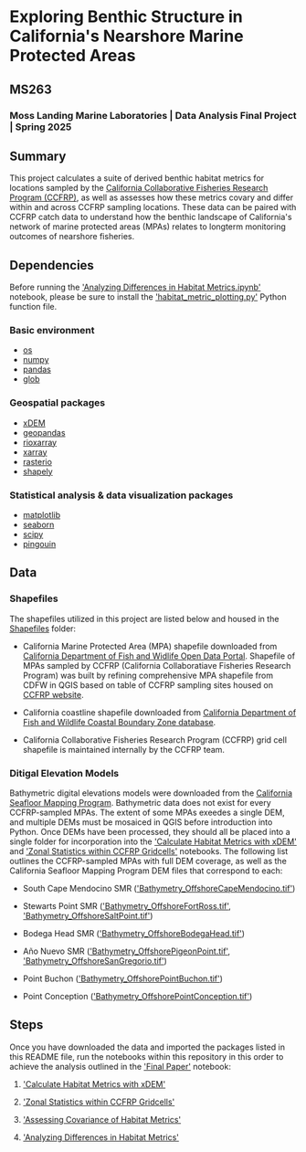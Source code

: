 # Exploring Benthic Structure in California's Nearshore Marine Protected Areas 
## MS263
### Moss Landing Marine Laboratories | Data Analysis Final Project | Spring 2025

## Summary
This project calculates a suite of derived benthic habitat metrics for locations sampled by the [California Collaborative Fisheries Research Program (CCFRP)](https://www.ccfrp.org/), as well as assesses how these metrics covary and differ within and across CCFRP sampling locations. These data can be paired with CCFRP catch data to understand how the benthic landscape of California's network of marine protected areas (MPAs) relates to longterm monitoring outcomes of nearshore fisheries.  


## Dependencies

Before running the ['Analyzing Differences in Habitat Metrics.ipynb'](http://localhost:8888/lab/tree/Project/ms263-main%202/Analyzing%20Differences%20in%20Habitat%20Metrics.ipynb) notebook, please be sure to install the ['habitat_metric_plotting.py'](http://localhost:8888/lab/tree/Project/ms263-main%202/habitat_metric_plotting.py) Python function file. 

### Basic environment 
* [os](https://docs.python.org/3/library/os.html)
* [numpy](https://numpy.org/)
* [pandas](https://pandas.pydata.org/)
* [glob](https://docs.python.org/3/library/glob.html)

### Geospatial packages 
* [xDEM](https://xdem.readthedocs.io/en/stable/index.html)
* [geopandas](https://geopandas.org/en/stable/) 
* [rioxarray](https://corteva.github.io/rioxarray/stable/index.html)
* [xarray](https://docs.xarray.dev/en/stable/)
* [rasterio](https://rasterio.readthedocs.io/en/stable/index.html)
* [shapely](https://shapely.readthedocs.io/en/stable/index.html)


### Statistical analysis & data visualization packages 
* [matplotlib](https://matplotlib.org/)
* [seaborn](https://seaborn.pydata.org/)
* [scipy](https://scipy.org/)
* [pingouin](https://pingouin-stats.org/build/html/index.html)


## Data 

### Shapefiles

The shapefiles utilized in this project are listed below and housed in the [Shapefiles](\Shapefiles) folder:  

 * California Marine Protected Area (MPA) shapefile downloaded from [California Department of Fish and Widlife Open Data Portal](https://map.dfg.ca.gov/metadata/ds0582.html). Shapefile of MPAs sampled by CCFRP (California Collaboratiave Fisheries Research Program) was built by refining comprehensive MPA shapefile from CDFW in QGIS based on table of CCFRP sampling sites housed on [CCFRP website](https://www.ccfrp.org/background). 
 
 * California coastline shapefile downloaded from [California Department of Fish and Wildlife Coastal Boundary Zone database](https://map.dfg.ca.gov/metadata/ds0990.html).
 
 * California Collaborative Fisheries Research Program (CCFRP) grid cell shapefile is maintained internally by the CCFRP team. 

### Ditigal Elevation Models 

Bathymetric digital elevations models were downloaded from the [California Seafloor Mapping Program](https://www.usgs.gov/centers/pcmsc/science/california-seafloor-mapping-program). Bathymetric data does not exist for every CCFRP-sampled MPAs. The extent of some MPAs exeedes a single DEM, and multiple DEMs must be mosaiced in QGIS before introduction into Python. Once DEMs have been processed, they should all be placed into a single folder for incorporation into the ['Calculate Habitat Metrics with xDEM'](http://localhost:8888/lab/tree/Project/ms263-main%202/Calculate%20Habitat%20Metrics%20with%20xDEM.ipynb) and ['Zonal Statistics within CCFRP Gridcells'](http://localhost:8888/lab/tree/Project/ms263-main%202/Zonal%20Statistics%20within%20CCFRP%20Gridcells.ipynb) notebooks. The following list outlines the CCFRP-sampled MPAs with full DEM coverage, as well as the California Seafloor Mapping Program DEM files that correspond to each:

* South Cape Mendocino SMR (['Bathymetry_OffshoreCapeMendocino.tif'](https://cmgds.marine.usgs.gov/data-releases/datarelease/10.5066-P9U0SUGL/))


* Stewarts Point SMR (['Bathymetry_OffshoreFortRoss.tif'](https://pubs.usgs.gov/ds/781/OffshoreFortRoss/data_catalog_OffshoreFortRoss.html), ['Bathymetry_OffshoreSaltPoint.tif'](https://pubs.usgs.gov/ds/781/OffshoreSaltPoint/data_catalog_OffshoreSaltPoint.html))


* Bodega Head SMR (['Bathymetry_OffshoreBodegaHead.tif'](https://pubs.usgs.gov/ds/781/OffshoreBodegaHead/data_catalog_OffshoreBodegaHead.html))


* Año Nuevo SMR (['Bathymetry_OffshorePigeonPoint.tif'](https://cmgds.marine.usgs.gov/data/csmp/OffshorePigeonPoint/data_catalog_OffshorePigeonPoint.html), ['Bathymetry_OffshoreSanGregorio.tif'](https://pubs.usgs.gov/ds/781/OffshoreSanGregorio/data_catalog_OffshoreSanGregorio.html))


* Point Buchon (['Bathymetry_OffshorePointBuchon.tif'](https://cmgds.marine.usgs.gov/data-releases/datarelease/10.5066-P9KBGELE/))


* Point Conception (['Bathymetry_OffshorePointConception.tif'](https://cmgds.marine.usgs.gov/data/csmp/OffshorePointConception/data_catalog_OffshorePointConception.html))



## Steps 

Once you have downloaded the data and imported the packages listed in this README file, run the notebooks within this repository in this order to achieve the analysis outlined in the ['Final Paper'](http://localhost:8888/lab/tree/Project/ms263-main%202/Final%20Paper%20%5BDRAFT%5D.ipynb) notebook:


1. ['Calculate Habitat Metrics with xDEM'](http://localhost:8888/lab/tree/Project/ms263-main%202/Calculate%20Habitat%20Metrics%20with%20xDEM.ipynb)


2. ['Zonal Statistics within CCFRP Gridcells'](http://localhost:8888/lab/tree/Project/ms263-main%202/Zonal%20Statistics%20within%20CCFRP%20Gridcells.ipynb)


3. ['Assessing Covariance of Habitat Metrics'](http://localhost:8888/lab/tree/Project/ms263-main%202/Assessing%20Covariance%20of%20Habitat%20Metrics.ipynb)


4. ['Analyzing Differences in Habitat Metrics'](http://localhost:8888/lab/tree/Project/ms263-main%202/Analyzing%20Differences%20in%20Habitat%20Metrics.ipynb)
    

